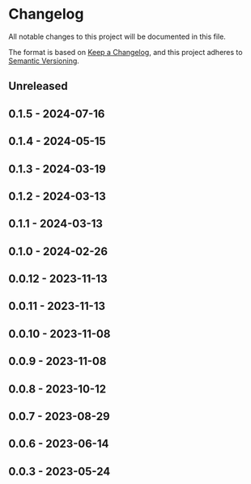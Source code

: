 # Changelog

All notable changes to this project will be documented in this file.

The format is based on [Keep a Changelog](https://keepachangelog.com/en/1.0.0/),
and this project adheres to [Semantic Versioning](https://semver.org/spec/v2.0.0.html).

## Unreleased

## 0.1.5 - 2024-07-16

## 0.1.4 - 2024-05-15

## 0.1.3 - 2024-03-19

## 0.1.2 - 2024-03-13

## 0.1.1 - 2024-03-13

## 0.1.0 - 2024-02-26

## 0.0.12 - 2023-11-13

## 0.0.11 - 2023-11-13

## 0.0.10 - 2023-11-08

## 0.0.9 - 2023-11-08

## 0.0.8 - 2023-10-12

## 0.0.7 - 2023-08-29

## 0.0.6 - 2023-06-14

## 0.0.3 - 2023-05-24
